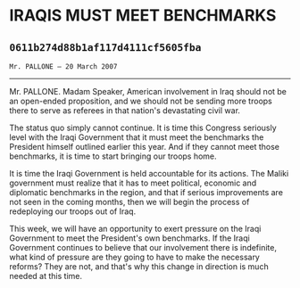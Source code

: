 # IRAQIS MUST MEET BENCHMARKS
## `0611b274d88b1af117d4111cf5605fba`
`Mr. PALLONE — 20 March 2007`

---


Mr. PALLONE. Madam Speaker, American involvement in Iraq should not 
be an open-ended proposition, and we should not be sending more troops 
there to serve as referees in that nation's devastating civil war.

The status quo simply cannot continue. It is time this Congress 
seriously level with the Iraqi Government that it must meet the 
benchmarks the President himself outlined earlier this year. And if 
they cannot meet those benchmarks, it is time to start bringing our 
troops home.

It is time the Iraqi Government is held accountable for its actions. 
The Maliki government must realize that it has to meet political, 
economic and diplomatic benchmarks in the region, and that if serious 
improvements are not seen in the coming months, then we will begin the 
process of redeploying our troops out of Iraq.

This week, we will have an opportunity to exert pressure on the Iraqi 
Government to meet the President's own benchmarks. If the Iraqi 
Government continues to believe that our involvement there is 
indefinite, what kind of pressure are they going to have to make the 
necessary reforms? They are not, and that's why this change in 
direction is much needed at this time.
